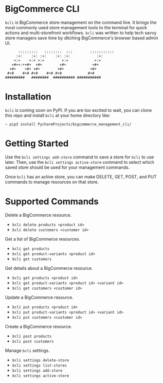 # BigCommerce CLI

`bcli` is BigCommerce store management on the command line. It brings the most commonly used store management tools to
the terminal for quick actions and multi-storefront workflows. `bcli` was written to help tech savvy store managers save
time by ditching BigCommerce's browser based admin UI.

```
      :::::::::   ::::::::  :::        ::::::::::: 
     :+:    :+: :+:    :+: :+:            :+:      
    +:+    +:+ +:+        +:+            +:+       
   +#++:++#+  +#+        +#+            +#+        
  +#+    +#+ +#+        +#+            +#+         
 #+#    #+# #+#    #+# #+#            #+#          
#########   ########  ########## ###########       
```

# Installation

`bcli` is coming soon on PyPI. If you are too excited to wait, you can clone this repo and install `bcli` at your home
directory like:

`~ pip3 install PycharmProjects/bigcommerce_management_cli/`

# Getting Started

Use the `bcli settings add-store` command to save a store for `bcli` to use later. Then, use
the `bcli settings active-store` command to select which saved store should be used for your management commands.

Once `bcli` has an active store, you can make DELETE, GET, POST, and PUT commands to manage resources on that store.

# Supported Commands

Delete a BigCommerce resource.

- `bcli delete products <product id>`
- `bcli delete customers <customer id>`

Get a list of BigCommerce resources.

- `bcli get products`
- `bcli get product-variants <product id>`
- `bcli get customers`

Get details about a BigCommerce resource.

- `bcli get products <product id>`
- `bcli get product-variants <product id> <variant id>`
- `bcli get customers <customer id>`

Update a BigCommerce resource.

- `bcli put products <product id>`
- `bcli put product-variants <product id> <variant id>`
- `bcli put customers <customer id>`

Create a BigCommerce resource.

- `bcli post products`
- `bcli post customers`

Manage `bcli` settings.

- `bcli settings delete-store`
- `bcli settings list-stores`
- `bcli settings add-store`
- `bcli settings active-store`
